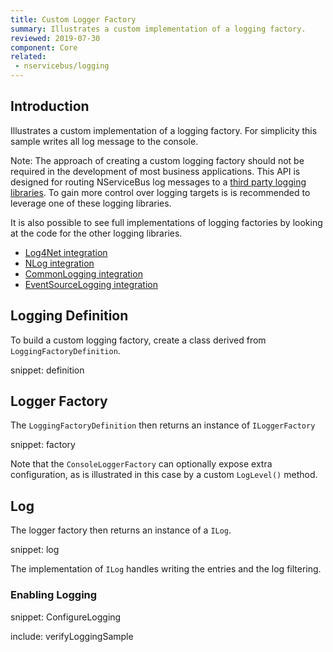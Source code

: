 ```yaml
---
title: Custom Logger Factory
summary: Illustrates a custom implementation of a logging factory.
reviewed: 2019-07-30
component: Core
related:
 - nservicebus/logging
---
```



## Introduction

Illustrates a custom implementation of a logging factory. For simplicity this sample writes all log message to the console.

Note: The approach of creating a custom logging factory should not be required in the development of most business applications. This API is designed for routing NServiceBus log messages to a [third party logging libraries](/components#loggers). To gain more control over logging targets is is recommended to leverage one of these logging libraries.

It is also possible to see full implementations of logging factories by looking at the code for the other logging libraries.

 * [Log4Net integration](/nservicebus/logging/log4net.md)
 * [NLog integration](/nservicebus/logging/nlog.md)
 * [CommonLogging integration](/nservicebus/logging/common-logging.md)
 * [EventSourceLogging integration](/nservicebus/logging/eventsourcelogging.md)


## Logging Definition

To build a custom logging factory, create a class derived from `LoggingFactoryDefinition`.

snippet: definition


## Logger Factory

The `LoggingFactoryDefinition` then returns an instance of `ILoggerFactory`

snippet: factory

Note that the `ConsoleLoggerFactory` can optionally expose extra configuration, as is illustrated in this case by a custom `LogLevel()` method.

## Log

The logger factory then returns an instance of a `ILog`.

snippet: log

The implementation of `ILog` handles writing the entries and the log filtering.


### Enabling Logging

snippet: ConfigureLogging


include: verifyLoggingSample